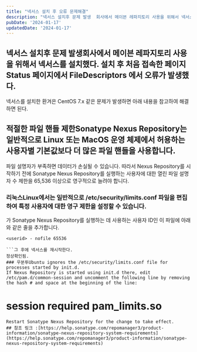 ```yaml
---
title: "넥서스 설치 후 오류 문제해결"
description: "넥서스 설치후 문제 발생  회사에서 메이븐 레파지토리 사용을 위해서 넥서스를 설치했다. 설치 후 처음 접속한 페이지 Status 페이지에서 FileDescriptors 에서 오류가 발생했다.  넥서스를 설치한 환겨은  CentOS 7.x  같은 문제가 발생하면 아래 내용을 참고하여 해결..."
pubDate: '2024-01-17'
updatedDate: '2024-01-17'
---
```


## 넥서스 설치후 문제 발생회사에서 메이븐 레파지토리 사용을 위해서 넥서스를 설치했다. 설치 후 처음 접속한 페이지 Status 페이지에서 FileDescriptors 에서 오류가 발생했다.
넥서스를 설치한 환겨은
CentOS 7.x
같은 문제가 발생하면 아래 내용을 참고하여 해결하면 된다.
## 적절한 파일 핸들 제한Sonatype Nexus Repository는 일반적으로 Linux 또는 MacOS 운영 체제에서 허용하는 사용자별 기본값보다 더 많은 파일 핸들을 사용합니다.
파일 설명자가 부족하면 데이터가 손실될 수 있습니다. 따라서 Nexus Repository를 시작하기 전에 Sonatype Nexus Repository를 실행하는 사용자에 대한 열린 파일 설명자 수 제한을 65,536 이상으로 영구적으로 늘려야 합니다.
### 리눅스Linux에서는 일반적으로 /etc/security/limits.conf 파일을 편집하여 특정 사용자에 대한 영구 제한을 설정할 수 있습니다.
<userid>가 Sonatype Nexus Repository를 실행하는 데 사용하는 사용자 ID인 이 파일에 아래와 같은 줄을 추가합니다.
```
<userid> - nofile 65536

```그 후에 넥서스를 재시작한다.
정상확인됨.
### 우분투Ubuntu ignores the /etc/security/limits.conf file for processes started by init.d.
If Nexus Repository is started using init.d there, edit /etc/pam.d/common-session and uncomment the following line by removing the hash # and space at the beginning of the line:
```
# session    required   pam_limits.so

```For more information refer to your specific operating system documentation.
Restart Sonatype Nexus Repository for the change to take effect.
## 참조 링크 :[https://help.sonatype.com/repomanager3/product-information/sonatype-nexus-repository-system-requirements](https://help.sonatype.com/repomanager3/product-information/sonatype-nexus-repository-system-requirements)